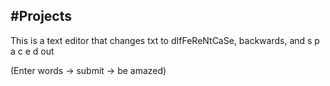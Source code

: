#Projects
-----------------------------------
This is a text editor that changes txt to dIfFeReNtCaSe, backwards, and s p a c e d out

(Enter words -> submit -> be amazed)
